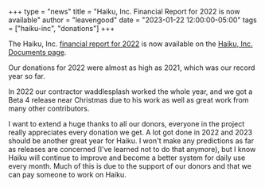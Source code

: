 +++
type = "news"
title = "Haiku, Inc. Financial Report for 2022 is now available"
author = "leavengood"
date = "2023-01-22 12:00:00-05:00"
tags = ["haiku-inc", "donations"]
+++

The Haiku, Inc. [financial report for 2022](https://www.haiku-inc.org/docs/haiku_inc-financial-report-2022.pdf)
is now available on the [Haiku, Inc. Documents page](https://www.haiku-inc.org/documents/).

Our donations for 2022 were almost as high as 2021, which was our record year so
far.

In 2022 our contractor waddlesplash worked the whole year, and we got a Beta 4
release near Christmas due to his work as well as great work from many other contributors.

I want to extend a huge thanks to all our donors, everyone in the project really
appreciates every donation we get. A lot got done in 2022 and 2023 should be another
great year for Haiku. I won't make any predictions as far as releases are concerned
(I've learned not to do that anymore), but I know Haiku will continue to improve
and become a better system for daily use every month. Much of this is due to the
support of our donors and that we can pay someone to work on Haiku.
